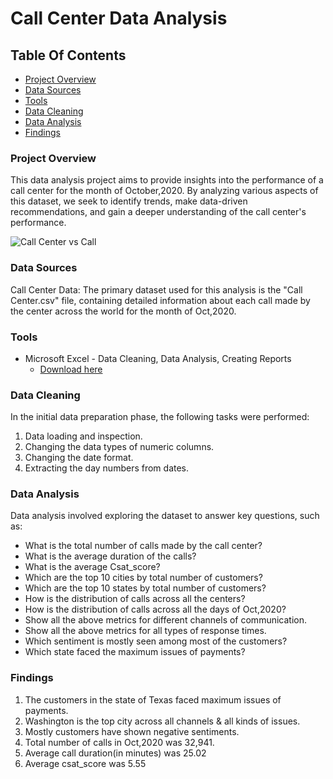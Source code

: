 # Call Center Data Analysis

## Table Of Contents
- [Project Overview](#project-overview)
- [Data Sources](#data-sources)
- [Tools](#tools)
- [Data Cleaning](#data-cleaning)
- [Data Analysis](#data-analysis)
- [Findings](#findings)

### Project Overview

This data analysis project aims to provide insights into the performance of a call center for the month of October,2020. By analyzing various aspects of this dataset, we seek to identify trends, make data-driven recommendations, and gain a deeper understanding of the call center's performance.

![Call Center vs  Call](https://github.com/theshreyasinharoy/Call-Center-Data-Analysis-Using-Excel/assets/169580111/bb9cd624-ccdc-4695-9eff-757d50759ac9)

### Data Sources

Call Center Data: The primary dataset used for this analysis is the "Call Center.csv" file, containing detailed information about each call made by the center across the world for the month of Oct,2020.

### Tools
 - Microsoft Excel - Data Cleaning, Data Analysis, Creating Reports
    - [Download here](https://microsoft.com)

### Data Cleaning

In the initial data preparation phase, the following tasks were performed:
1. Data loading and inspection.
2. Changing the data types of numeric columns.
3. Changing the date format.
4. Extracting the day numbers from dates.
   
### Data Analysis

Data analysis involved exploring the dataset to answer key questions, such as:
- What is the total number of calls made by the call center?
- What is the average duration of the calls?
- What is the average Csat_score?
- Which are the top 10 cities by total number of customers?
- Which are the top 10 states by total number of customers?
- How is the distribution of calls across all the centers?
- How is the distribution of calls across all the days of Oct,2020?
- Show all the above metrics for different channels of communication.
- Show all the above metrics for all types of response times.
- Which sentiment is mostly seen among most of the customers?
- Which state faced the maximum issues of payments?

### Findings

1. The customers in the state of Texas faced maximum issues of payments.
2. Washington is the top city across all channels & all kinds of issues.
3. Mostly customers have shown negative sentiments.
4. Total number of calls in Oct,2020 was 32,941.
5. Average call duration(in minutes) was 25.02
6. Average csat_score was 5.55
